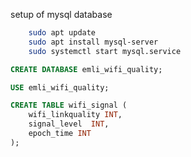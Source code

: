 setup of mysql database
```bash
    sudo apt update
    sudo apt install mysql-server
    sudo systemctl start mysql.service
```
```sql
CREATE DATABASE emli_wifi_quality;

USE emli_wifi_quality;

CREATE TABLE wifi_signal (
    wifi_linkquality INT,
    signal_level  INT,
    epoch_time INT
);
```


